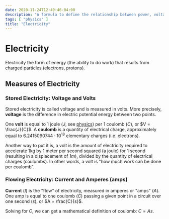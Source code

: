 ```yaml
---
date: 2020-11-24T12:40:46-04:00
description: "A formula to define the relationship between power, voltage, and current (P=IV)"
tags: [ "physics" ]
title: "Electricity"
---
```


# Electricity

Electricity the form of energy (the ability to do work) that results from charged particles (electrons, protons).

## Measures of Electricity

### Stored Electricity: Voltage and Volts

Stored electricity is called voltage and is measured in volts. More precisely, **voltage** is the difference in electric potential energy between two points.

One **volt** is equal to 1 joule ($J$, see [physics](/physics.md)) per 1 coulomb ($C$), or $V = \frac{J}{C}$. A **coulomb** is a quantity of electrical charge, approximately equal to $6.2415090744 \cdot 10^{18}$ elementary charges (i.e. electrons).

Another way to put it is, a volt is the amount of electricity required to accelerate 1kg by 1 meter per second squared (a joule) for 1 second (resulting in a displacement of $1m$), divided by the quantity of electrical charges (coulombs). In other words, a volt is "how much work can be done per coulomb".

### Flowing Electricity: Current and Amperes (amps)

**Current** ($I$) is the "flow" of electricity, measured in amperes or "amps" ($A$). One amp is equal to one coulomb ($C$) passing a given point in a circuit over one second ($s$), or $A = \frac{C}{s}$. 

Solving for $C$, we can get a mathematical definition of coulomb: $C=As$.
